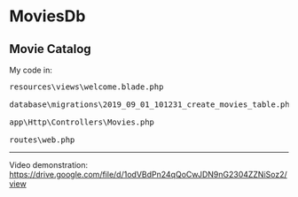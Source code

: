 # MoviesDb
Movie Catalog
---------------------------------
My code in:
<pre>
resources\views\welcome.blade.php

database\migrations\2019_09_01_101231_create_movies_table.php

app\Http\Controllers\Movies.php

routes\web.php
</pre>

----------------------------------
Video demonstration:
https://drive.google.com/file/d/1odVBdPn24qQoCwJDN9nG2304ZZNiSoz2/view



